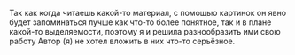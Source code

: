Так как когда читаешь какой-то материал, с помощью картинок он явно будет запоминаться лучше как что-то более понятное, так и в плане какой-то выделяемости, поэтому я и решила разнообразить ими свою работу 
Автор (я) не хотел вложить в них что-то серьёзное.
